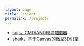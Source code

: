 ```yaml
---
layout: page
title: Project
permalink: /project/
---
```

<ul>
  <li><a href="/project/sojs/index.html" target="_blank">sojs，CMD/AMD模块加载器</a></li>
  <li><a href="/project/sharkjs/index.html" target="_blank">shark，基于Canvas的微型3D引擎</a></li>
</ul>